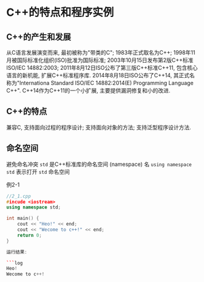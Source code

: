 # C++的特点和程序实例

## C++的产生和发展

从C语言发展演变而来, 最初被称为"带类的C";
1983年正式取名为C++;
1998年11月被国际标准化组织(ISO)批准为国际标准;
2003年10月15日发布第2版C++标准ISO/IEC 14882:2003;
2011年8月12日ISO公布了第三版C++标准C++11, 包含核心语言的新机能, 扩展C++标准程序库.
2014年8月18日ISO公布了C++14, 其正式名称为"Internationa Standard ISO/IEC 14882:2014(E) Programming Language C++".
C++14作为C++11的一个小扩展, 主要提供漏洞修复和小的改进.

## C++的特点

兼容C, 支持面向过程的程序设计;
支持面向对象的方法;
支持泛型程序设计方法.

## 命名空间

避免命名冲突
`std` 是C++标准库的命名空间 (namespace) 名
`using namespace std` 表示打开 `std` 命名空间

例2-1

```cpp
//2_1.cpp
#incude <iostream>
using namespace std;

int main() {
    cout << "Heo!" << end;
    cout << "Wecome to c++!" << end;
    return 0;
}

运行结果:

```log
Heo!
Wecome to c++!
```
